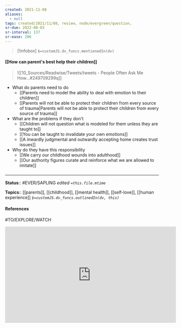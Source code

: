 ```yaml
---
created: 2021-11-08 
aliases:
  - null
tags: created/2021/11/08, review, node/evergreen/question, 
sr-due: 2022-08-03
sr-interval: 137
sr-ease: 206
---
```

> [!infobox]
`$=customJS.dv_funcs.mentionedIn(dv)`

#### [[How can parent's best help their children]] 


> ![[10_Sources/Readwise/Tweets/tweets - People Often Ask Me How...#249709299q]]

- What do parents need to do
	- [[Parents need to model the ability to deal with emotion to their children]]
	- [[Parents will not be able to protect their children from every source of trauma|Parents will not be able to protect their children from every source of trauma]]
- What are the problems if they don't
	- [[Children will not question what is modeled for them unless they are taught to]]
	- [[You can be taught to invalidate your own emotions]]
	- [[A inwardly judgmental and outwardly accepting home creates trust issues]]
- Why do they have this responsibility
	- [[We carry our childhood wounds into adulthood]]
	- [[Our authority figures curate and reinforce what we are allowed to imitate]]

### <hr class="footnote"/>

**Status**:: #EVER/SAPLING 
*edited `=this.file.mtime`*

**Topics**:: [[parents]], [[childhood]], [[mental health]], [[self-love]], [[human experience]]
*`$=customJS.dv_funcs.outlinedIn(dv, this)`*

#### References
#TO/EXPLORE/WATCH 
<iframe width="560" height="315" src="https://www.youtube.com/embed/5ZOjFdNiH2g" title="YouTube video player" frameborder="0" allow="accelerometer; autoplay; clipboard-write; encrypted-media; gyroscope; picture-in-picture" allowfullscreen></iframe>
